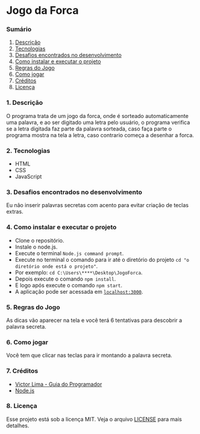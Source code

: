 # Jogo da Forca

### Sumário

1. [Descrição](#descricao)
2. [Tecnologias](#tecnologias)
3. [Desafios encontrados no desenvolvimento](#desafios)
4. [Como instalar e executar o projeto](#executar)
5. [Regras do Jogo](#regras)
6. [Como jogar](#jogar)
7. [Créditos](#creditos)
8. [Licença](#licenca)

<div id='descricao'/> 

### 1. Descrição

O programa trata de um jogo da forca, onde é sorteado automaticamente uma palavra, 
e ao ser digitado uma letra pelo usuário, o programa verifica se a letra digitada faz parte 
da palavra sorteada, caso faça parte o programa mostra na tela a letra, caso contrario
 começa a desenhar a forca.

<div id='tecnologias'/> 

### 2. Tecnologias

- HTML
- CSS 
- JavaScript

<div id='desafios'/> 

### 3. Desafios encontrados no desenvolvimento

Eu não inserir palavras secretas com acento para evitar criação de teclas extras.

<div id='executar'/> 

### 4. Como instalar e executar o projeto

- Clone o repositório.
- Instale o node.js.
- Execute o terminal `Node.js command prompt`.
- Execute no terminal o comando para ir até o diretório do projeto `cd "o diretório onde está o projeto"`. 
- Por exemplo: `cd C:\Users\****\Desktop\JogoForca`.
- Depois execute o comando `npm install`.
- E logo após execute o comando `npm start`.
- A aplicação pode ser acessada em [`localhost:3000`](http://localhost:3000).

<div id='regras'/> 

### 5. Regras do Jogo

As dicas vão aparecer na tela e você terá 6 tentativas para descobrir a palavra secreta.

<div id='jogar'/> 

### 6. Como jogar

Você tem que clicar nas teclas para ir montando a palavra secreta.

<div id='creditos'/> 

### 7. Créditos

- [Victor Lima - Guia do Programador](https://www.youtube.com/@GuiadoProgramador)
- [Node.js](https://nodejs.org/en/)

<div id='licenca'/> 

### 8. Licença

Esse projeto está sob a licença MIT. Veja o arquivo [LICENSE](LICENSE.md) para mais detalhes.
